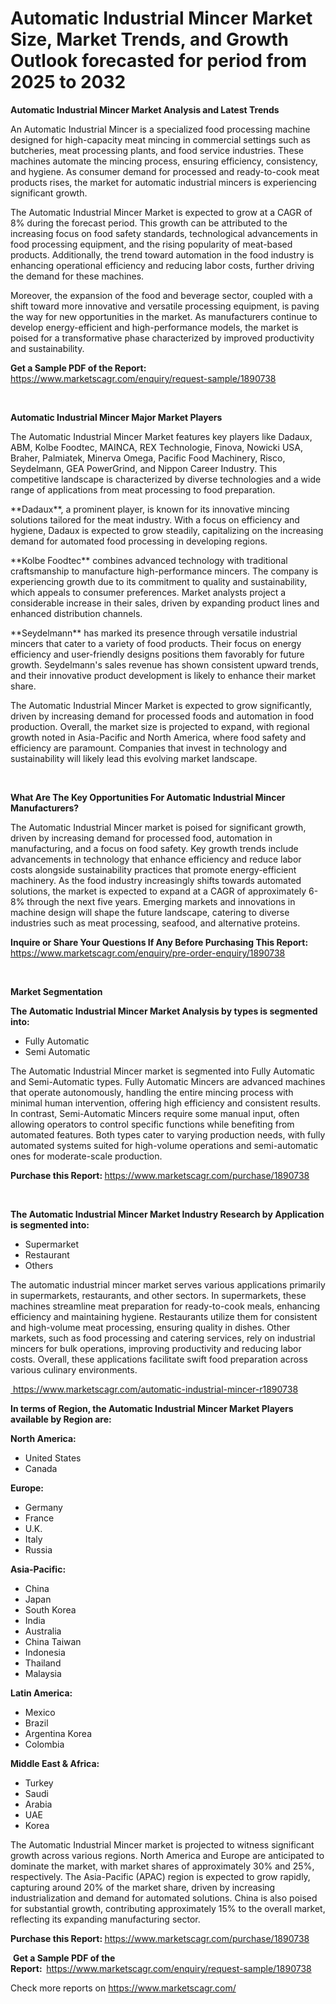 <p><h1>Automatic Industrial Mincer Market Size, Market Trends, and Growth Outlook forecasted for period from 2025 to 2032</h1></p><p><strong>Automatic Industrial Mincer Market Analysis and Latest Trends</strong></p>
<p><p>An Automatic Industrial Mincer is a specialized food processing machine designed for high-capacity meat mincing in commercial settings such as butcheries, meat processing plants, and food service industries. These machines automate the mincing process, ensuring efficiency, consistency, and hygiene. As consumer demand for processed and ready-to-cook meat products rises, the market for automatic industrial mincers is experiencing significant growth.</p><p>The Automatic Industrial Mincer Market is expected to grow at a CAGR of 8% during the forecast period. This growth can be attributed to the increasing focus on food safety standards, technological advancements in food processing equipment, and the rising popularity of meat-based products. Additionally, the trend toward automation in the food industry is enhancing operational efficiency and reducing labor costs, further driving the demand for these machines.</p><p>Moreover, the expansion of the food and beverage sector, coupled with a shift toward more innovative and versatile processing equipment, is paving the way for new opportunities in the market. As manufacturers continue to develop energy-efficient and high-performance models, the market is poised for a transformative phase characterized by improved productivity and sustainability.</p></p>
<p><strong>Get a Sample PDF of the Report:&nbsp;</strong> <a href="https://www.marketscagr.com/enquiry/request-sample/1890738?utm_campaign=2095&utm_medium=2&utm_source=Github&utm_content=ia&utm_term=01032025&utm_id=automatic-industrial-mincer">https://www.marketscagr.com/enquiry/request-sample/1890738</a></p>
<p>&nbsp;</p>
<p><strong>Automatic Industrial Mincer Major Market Players</strong></p>
<p><p>The Automatic Industrial Mincer Market features key players like Dadaux, ABM, Kolbe Foodtec, MAINCA, REX Technologie, Finova, Nowicki USA, Braher, Palmiatek, Minerva Omega, Pacific Food Machinery, Risco, Seydelmann, GEA PowerGrind, and Nippon Career Industry. This competitive landscape is characterized by diverse technologies and a wide range of applications from meat processing to food preparation.</p><p>**Dadaux**, a prominent player, is known for its innovative mincing solutions tailored for the meat industry. With a focus on efficiency and hygiene, Dadaux is expected to grow steadily, capitalizing on the increasing demand for automated food processing in developing regions.</p><p>**Kolbe Foodtec** combines advanced technology with traditional craftsmanship to manufacture high-performance mincers. The company is experiencing growth due to its commitment to quality and sustainability, which appeals to consumer preferences. Market analysts project a considerable increase in their sales, driven by expanding product lines and enhanced distribution channels.</p><p>**Seydelmann** has marked its presence through versatile industrial mincers that cater to a variety of food products. Their focus on energy efficiency and user-friendly designs positions them favorably for future growth. Seydelmann's sales revenue has shown consistent upward trends, and their innovative product development is likely to enhance their market share.</p><p>The Automatic Industrial Mincer Market is expected to grow significantly, driven by increasing demand for processed foods and automation in food production. Overall, the market size is projected to expand, with regional growth noted in Asia-Pacific and North America, where food safety and efficiency are paramount. Companies that invest in technology and sustainability will likely lead this evolving market landscape.</p></p>
<p>&nbsp;</p>
<p><strong>What Are The Key Opportunities For Automatic Industrial Mincer Manufacturers?</strong></p>
<p><p>The Automatic Industrial Mincer market is poised for significant growth, driven by increasing demand for processed food, automation in manufacturing, and a focus on food safety. Key growth trends include advancements in technology that enhance efficiency and reduce labor costs alongside sustainability practices that promote energy-efficient machinery. As the food industry increasingly shifts towards automated solutions, the market is expected to expand at a CAGR of approximately 6-8% through the next five years. Emerging markets and innovations in machine design will shape the future landscape, catering to diverse industries such as meat processing, seafood, and alternative proteins.</p></p>
<p><strong>Inquire or Share Your Questions If Any Before Purchasing This Report:</strong> <a href="https://www.marketscagr.com/enquiry/pre-order-enquiry/1890738?utm_campaign=2095&utm_medium=2&utm_source=Github&utm_content=ia&utm_term=01032025&utm_id=automatic-industrial-mincer">https://www.marketscagr.com/enquiry/pre-order-enquiry/1890738</a></p>
<p>&nbsp;</p>
<p><strong>Market Segmentation</strong></p>
<p><strong>The Automatic Industrial Mincer Market Analysis by types is segmented into:</strong></p>
<p><ul><li>Fully Automatic</li><li>Semi Automatic</li></ul></p>
<p><p>The Automatic Industrial Mincer market is segmented into Fully Automatic and Semi-Automatic types. Fully Automatic Mincers are advanced machines that operate autonomously, handling the entire mincing process with minimal human intervention, offering high efficiency and consistent results. In contrast, Semi-Automatic Mincers require some manual input, often allowing operators to control specific functions while benefiting from automated features. Both types cater to varying production needs, with fully automated systems suited for high-volume operations and semi-automatic ones for moderate-scale production.</p></p>
<p><strong>Purchase this Report:&nbsp;</strong><a href="https://www.marketscagr.com/purchase/1890738?utm_campaign=2095&utm_medium=2&utm_source=Github&utm_content=ia&utm_term=01032025&utm_id=automatic-industrial-mincer">https://www.marketscagr.com/purchase/1890738</a></p>
<p>&nbsp;</p>
<p><strong>The Automatic Industrial Mincer Market Industry Research by Application is segmented into:</strong></p>
<p><ul><li>Supermarket</li><li>Restaurant</li><li>Others</li></ul></p>
<p><p>The automatic industrial mincer market serves various applications primarily in supermarkets, restaurants, and other sectors. In supermarkets, these machines streamline meat preparation for ready-to-cook meals, enhancing efficiency and maintaining hygiene. Restaurants utilize them for consistent and high-volume meat processing, ensuring quality in dishes. Other markets, such as food processing and catering services, rely on industrial mincers for bulk operations, improving productivity and reducing labor costs. Overall, these applications facilitate swift food preparation across various culinary environments.</p></p>
<p><a href="https://www.marketscagr.com/automatic-industrial-mincer-r1890738?utm_campaign=2095&utm_medium=2&utm_source=Github&utm_content=ia&utm_term=01032025&utm_id=automatic-industrial-mincer">&nbsp;https://www.marketscagr.com/automatic-industrial-mincer-r1890738</a></p>
<p><strong>In terms of Region, the Automatic Industrial Mincer Market Players available by Region are:</strong></p>
<p>
    <p> <strong> North America: </strong>
        <ul>
            <li>United States</li>
            <li>Canada</li>
        </ul>
        </p> 
    <p> <strong> Europe: </strong>
        <ul>
            <li>Germany</li>
            <li>France</li>
            <li>U.K.</li>
            <li>Italy</li>
            <li>Russia</li>
        </ul>
        </p> 
    <p> <strong> Asia-Pacific: </strong>
        <ul>
            <li>China</li>
            <li>Japan</li>
            <li>South Korea</li>
            <li>India</li>
            <li>Australia</li>
            <li>China Taiwan</li>
            <li>Indonesia</li>
            <li>Thailand</li>
            <li>Malaysia</li>
        </ul>
        </p> 
    <p> <strong> Latin America: </strong>
        <ul>
            <li>Mexico</li>
            <li>Brazil</li>
            <li>Argentina Korea</li>
            <li>Colombia</li>
        </ul>
        </p> 
    <p> <strong> Middle East & Africa: </strong>
        <ul>
            <li>Turkey</li>
            <li>Saudi</li>
            <li>Arabia</li>
            <li>UAE</li>
            <li>Korea</li>
        </ul>
    </p>
    </p>
<p><p>The Automatic Industrial Mincer market is projected to witness significant growth across various regions. North America and Europe are anticipated to dominate the market, with market shares of approximately 30% and 25%, respectively. The Asia-Pacific (APAC) region is expected to grow rapidly, capturing around 20% of the market share, driven by increasing industrialization and demand for automated solutions. China is also poised for substantial growth, contributing approximately 15% to the overall market, reflecting its expanding manufacturing sector.</p></p>
<p><strong>Purchase this Report: </strong><a href="https://www.marketscagr.com/purchase/1890738?utm_campaign=2095&utm_medium=2&utm_source=Github&utm_content=ia&utm_term=01032025&utm_id=automatic-industrial-mincer">https://www.marketscagr.com/purchase/1890738</a></p>
<p>&nbsp;<strong>Get a Sample PDF of the Report:&nbsp;&nbsp;</strong><a href="https://www.marketscagr.com/enquiry/request-sample/1890738?utm_campaign=2095&utm_medium=2&utm_source=Github&utm_content=ia&utm_term=01032025&utm_id=automatic-industrial-mincer">https://www.marketscagr.com/enquiry/request-sample/1890738</a></p>
<p><strong></strong></p>
<p>Check more reports on <a href="https://www.marketscagr.com/?utm_campaign=2095&utm_medium=2&utm_source=Github&utm_content=ia&utm_term=01032025&utm_id=automatic-industrial-mincer">https://www.marketscagr.com/</a></p>